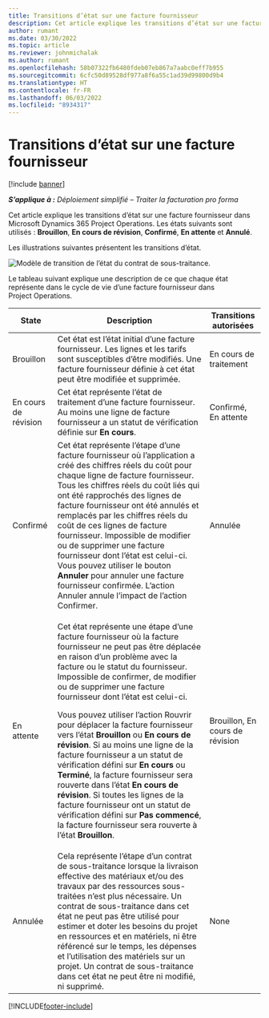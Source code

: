 ```yaml
---
title: Transitions d’état sur une facture fournisseur
description: Cet article explique les transitions d’état sur une facture fournisseur dans Microsoft Dynamics 365 Project Operations.
author: rumant
ms.date: 03/30/2022
ms.topic: article
ms.reviewer: johnmichalak
ms.author: rumant
ms.openlocfilehash: 58b07322fb6480fdeb07eb867a7aabc0eff7b955
ms.sourcegitcommit: 6cfc50d89528df977a8f6a55c1ad39d99800d9b4
ms.translationtype: HT
ms.contentlocale: fr-FR
ms.lasthandoff: 06/03/2022
ms.locfileid: "8934317"
---
```

# <a name="state-transitions-on-a-vendor-invoice"></a>Transitions d’état sur une facture fournisseur

[!include [banner](../../includes/dataverse-preview.md)]

_**S’applique à :** Déploiement simplifié – Traiter la facturation pro forma_

Cet article explique les transitions d’état sur une facture fournisseur dans Microsoft Dynamics 365 Project Operations. Les états suivants sont utilisés : **Brouillon**, **En cours de révision**, **Confirmé**, **En attente** et **Annulé**.

Les illustrations suivantes présentent les transitions d’état.

![Modèle de transition de l’état du contrat de sous-traitance.](../media/VI_State_Model.jpg)

Le tableau suivant explique une description de ce que chaque état représente dans le cycle de vie d’une facture fournisseur dans Project Operations.

| State | Description | Transitions autorisées |
| --- | --- | --- |
| Brouillon | Cet état est l’état initial d’une facture fournisseur. Les lignes et les tarifs sont susceptibles d’être modifiés. Une facture fournisseur définie à cet état peut être modifiée et supprimée. | En cours de traitement |
| En cours de révision | Cet état représente l’état de traitement d’une facture fournisseur. Au moins une ligne de facture fournisseur a un statut de vérification définie sur **En cours**. | Confirmé, En attente |
| Confirmé | Cet état représente l’étape d’une facture fournisseur où l’application a créé des chiffres réels du coût pour chaque ligne de facture fournisseur. Tous les chiffres réels du coût liés qui ont été rapprochés des lignes de facture fournisseur ont été annulés et remplacés par les chiffres réels du coût de ces lignes de facture fournisseur. Impossible de modifier ou de supprimer une facture fournisseur dont l’état est celui-ci. Vous pouvez utiliser le bouton **Annuler** pour annuler une facture fournisseur confirmée. L’action Annuler annule l’impact de l’action Confirmer. | Annulée |
| En attente | <p>Cet état représente une étape d’une facture fournisseur où la facture fournisseur ne peut pas être déplacée en raison d’un problème avec la facture ou le statut du fournisseur. Impossible de confirmer, de modifier ou de supprimer une facture fournisseur dont l’état est celui-ci.</p><p>Vous pouvez utiliser l’action Rouvrir pour déplacer la facture fournisseur vers l’état **Brouillon** ou **En cours de révision**. Si au moins une ligne de la facture fournisseur a un statut de vérification défini sur **En cours** ou **Terminé**, la facture fournisseur sera rouverte dans l’état **En cours de révision**. Si toutes les lignes de la facture fournisseur ont un statut de vérification défini sur **Pas commencé**, la facture fournisseur sera rouverte à l’état **Brouillon**.</p> | Brouillon, En cours de révision |
| Annulée | Cela représente l’étape d’un contrat de sous-traitance lorsque la livraison effective des matériaux et/ou des travaux par des ressources sous-traitées n’est plus nécessaire. Un contrat de sous-traitance dans cet état ne peut pas être utilisé pour estimer et doter les besoins du projet en ressources et en matériels, ni être référencé sur le temps, les dépenses et l’utilisation des matériels sur un projet. Un contrat de sous-traitance dans cet état ne peut être ni modifié, ni supprimé. | None |

[!INCLUDE[footer-include](../../includes/footer-banner.md)]
